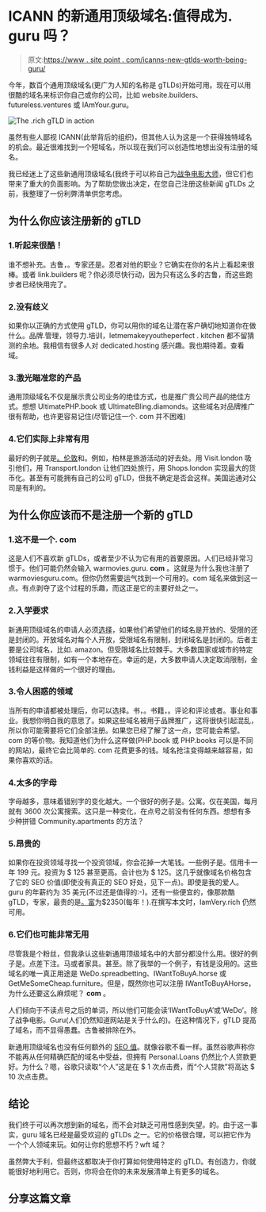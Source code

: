 # ICANN 的新通用顶级域名:值得成为. guru 吗？

> 原文:[https://www . site point . com/icanns-new-gtlds-worth-being-guru/](https://www.sitepoint.com/icanns-new-gtlds-worth-becoming-guru/)

今年，数百个通用顶级域名(更广为人知的名称是 gTLDs)开始可用。现在可以用很酷的域名来标识你自己或你的公司，比如 website.builders、futureless.ventures 或 IAmYour.guru。

![The .rich gTLD in action](../Images/7f67904a72797282f1c79954965baf3c.png)

虽然有些人鄙视 ICANN(此举背后的组织)，但其他人认为这是一个获得独特域名的机会。最近很难找到一个短域名，所以现在我们可以创造性地想出没有注册的域名。

我已经迷上了这些新通用顶级域名(我终于可以称自己为[战争电影大师](http://www.warmovies.guru)，但它们也带来了重大的负面影响。为了帮助您做出决定，在您自己注册这些新闻 gTLDs 之前，我整理了一份利弊清单供您考虑。

## 为什么你**应该**注册新的 gTLD

### 1.听起来很酷！

谁不想补充。古鲁，。专家还是。忍者对他的职业？它确实在你的名片上看起来很棒。或者 link.builders 呢？你必须尽快行动，因为只有这么多的古鲁，而这些跑步者已经快用完了。

### 2.没有歧义

如果你以正确的方式使用 gTLD，你可以用你的域名让潜在客户确切地知道你在做什么。品牌.管理，领导力.培训，letmemakeyyoutheperfect . kitchen 都不留猜测的余地。我相信有很多人对 dedicated.hosting 感兴趣。我也期待着。查看域。

### 3.激光瞄准您的产品

通用顶级域名不仅是展示贵公司业务的绝佳方式，也是推广贵公司产品的绝佳方式。想想 UltimatePHP.book 或 UltimateBling.diamonds。这些域名对品牌推广很有帮助，也许更容易记住(尽管记住一个. com 并不困难)

### 4.它们实际上非常有用

最好的例子就是[。伦敦](http://www.telegraph.co.uk/technology/internet/10793813/First-dot-London-web-addresses-go-live.html)和。例如，柏林是旅游活动的好去处。用 Visit.london 吸引他们，用 Transport.london 让他们四处旅行，用 Shops.london 实现最大的货币化。甚至有可能拥有自己的公司 gTLD，但我不确定是否会这样。美国运通对公司是有利的。

## 为什么你应该**而不是**注册一个新的 gTLD

### 1.这不是一个. com

这是人们不喜欢新 gTLDs，或者至少不认为它有用的首要原因。人们已经非常习惯于。他们可能仍然会输入 warmovies.guru. **com** 。这就是为什么我也注册了 warmoviesguru.com。但你仍然需要运气找到一个可用的。com 域名来做到这一点。有点剥夺了这个过程的乐趣，而这正是它的主要好处之一。

### 2.入学要求

新通用顶级域名的申请人必须[选择](http://www.name.com/blog/ntlds/2013/03/the-different-types-of-new-gtlds-which-one-is-right-for-you/)，如果他们希望他们的域名是开放的、受限的还是封闭的。开放域名对每个人开放，受限域名有限制，封闭域名是封闭的。后者主要是公司域名，比如. amazon。但受限域名比较棘手。大多数国家或城市的特定领域往往有限制，如有一个本地存在。幸运的是，大多数申请人决定取消限制，金钱利益是这样做的一个很好的理由。

### 3.令人困惑的领域

当所有的申请都被处理后，你可以选择。书，。书籍，。评论和评论或者。事业和事业。我想你明白我的意思了。如果这些域名被用于品牌推广，这将很快引起混乱，所以你可能需要将它们全部注册。如果您已经了解了这一点，您可能会希望。com 的等价物。我知道他们为什么这样做(PHP.book 或 PHP.books 可以是不同的网站)，最终它会比简单的. com 花费更多的钱。域名抢注变得越来越容易，如果你喜欢的话。

### 4.太多的字母

字母越多，意味着错别字的变化越大。一个很好的例子是。公寓。仅在美国，每月就有 3600 次公寓搜索。这只是一种变化，在点号之前没有任何东西。想想有多少种拼错 Community.apartments 的方法？

### 5.昂贵的

如果你在投资领域寻找一个投资领域，你会花掉一大笔钱。一些例子是。信用卡一年 199 元。投资为 $ 125 甚至更高。会计也为 $ 125。这几乎就像域名价格包含了它的 SEO 价值(即使没有真正的 SEO 好处，见下一点)。即使是我的爱人。guru 的年薪约为 35 美元(不过还是值得的:-)。还有一些便宜的，像那款酷 gTLD，专家，最贵的是[。富](http://www.nic.rich/)为$2350(每年！).在撰写本文时，IamVery.rich 仍然可用。

### 6.它们也可能非常无用

尽管我是个粉丝，但我承认这些新通用顶级域名中的大部分都没什么用。很好的例子是。点差下注。马或者家具。甚至。除了我举的一个例子，有钱是没用的。这些域名的唯一真正用途是 WeDo.spreadbetting、IWantToBuyA.horse 或 GetMeSomeCheap.furniture。但是，既然你也可以注册 IWantToBuyAHorse，为什么还要这么麻烦呢？ **com** 。

人们倾向于不读点号之后的单词，所以他们可能会读‘IWantToBuyA’或‘WeDo’。除了战争电影。Guru(人们仍然知道网站是关于什么的)。在这种情况下，gTLD 提高了域名，而不显得愚蠢。古鲁被排除在外。

新通用顶级域名也没有任何额外的 [SEO 值](https://plus.google.com/+MattCutts/posts/4VaWg4TMM5F)。就像谷歌不看一样。虽然谷歌声称你不能再从任何精确匹配的域名中受益，但拥有 Personal.Loans 仍然比个人贷款更好。为什么？嗯，谷歌只读取“个人”这是在 $ 1 次点击费，而“个人贷款”将高达 $ 10 次点击费。

## 结论

我们终于可以再次想到新的域名，而不会对缺乏可用性感到失望。的。由于这一事实，guru 域名已经是最受欢迎的 gTLDs 之一。它的价格很合理，可以把它作为一个个人领域来玩。如何让你的思想不朽？wft 域？

虽然弊大于利，但最终这都取决于你打算如何使用特定的 gTLD。有创造力，你就能很好地利用它。否则，你将会在你的未来发展清单上有更多的域名。

## 分享这篇文章